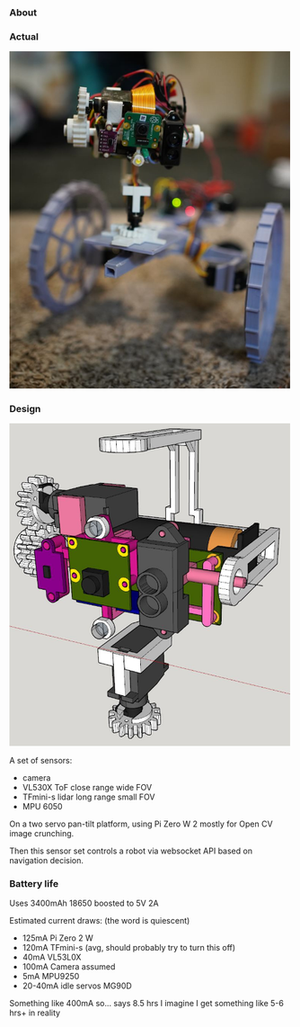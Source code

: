 ### About

### Actual
<img src="./nav-unit-on-2d-robot.JPG" width="500"/>

### Design
<img src="./design.JPG" width="500"/>

A set of sensors:

* camera
* VL530X ToF close range wide FOV
* TFmini-s lidar long range small FOV
* MPU 6050

On a two servo pan-tilt platform, using Pi Zero W 2 mostly for Open CV image crunching.

Then this sensor set controls a robot via websocket API based on navigation decision.

### Battery life

Uses 3400mAh 18650 boosted to 5V 2A

Estimated current draws: (the word is quiescent)

- 125mA Pi Zero 2 W
- 120mA TFmini-s (avg, should probably try to turn this off)
- 40mA VL53L0X
- 100mA Camera assumed
- 5mA MPU9250
- 20-40mA idle servos MG90D

Something like 400mA so... says 8.5 hrs I imagine I get something like 5-6 hrs+ in reality